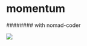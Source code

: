 # momentum
######## with nomad-coder


<a href="https://oopopop.github.io/webpractice/"><img src="https://img.shields.io/badge/HTML5-e34f26??style=for-the-badge&logo=appveyor&logoColor=ffffff"/></a>
